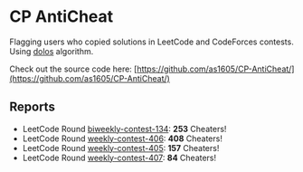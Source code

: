 # CP AntiCheat
Flagging users who copied solutions in LeetCode and CodeForces contests. Using [dolos](https://dolos.ugent.be/) algorithm.

Check out the source code here: [https://github.com/as1605/CP-AntiCheat/](https://github.com/as1605/CP-AntiCheat/)

## Reports
- LeetCode Round [biweekly-contest-134](leetcode/biweekly-contest-134): **253** Cheaters!
- LeetCode Round [weekly-contest-406](leetcode/weekly-contest-406): **408** Cheaters!
- LeetCode Round [weekly-contest-405](leetcode/weekly-contest-405): **157** Cheaters!
- LeetCode Round [weekly-contest-407](leetcode/weekly-contest-407): **84** Cheaters!
